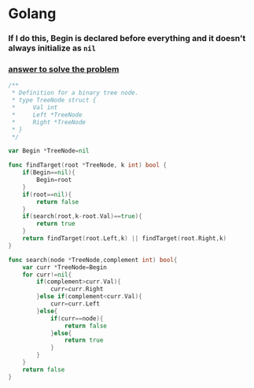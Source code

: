 # Golang
### If I do this, Begin is declared before everything and it doesn't always initialize as ```nil``` 
### [answer to solve the problem](https://stackoverflow.com/questions/65310014/why-my-code-cant-pass-the-leetcode-submission-while-the-same-test-case-in-run)

```go
/**
 * Definition for a binary tree node.
 * type TreeNode struct {
 *     Val int
 *     Left *TreeNode
 *     Right *TreeNode
 * }
 */

var Begin *TreeNode=nil

func findTarget(root *TreeNode, k int) bool {
    if(Begin==nil){
        Begin=root
    }
    if(root==nil){
        return false
    }
    if(search(root,k-root.Val)==true){
        return true
    }
    return findTarget(root.Left,k) || findTarget(root.Right,k)
}

func search(node *TreeNode,complement int) bool{
    var curr *TreeNode=Begin
    for curr!=nil{
        if(complement>curr.Val){
            curr=curr.Right
        }else if(complement<curr.Val){
            curr=curr.Left
        }else{
            if(curr==node){
                return false
            }else{
                return true
            }
        }
    }
    return false
}
```
